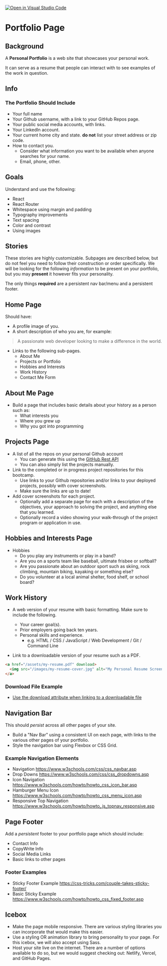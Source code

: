 [![Open in Visual Studio Code](https://classroom.github.com/assets/open-in-vscode-c66648af7eb3fe8bc4f294546bfd86ef473780cde1dea487d3c4ff354943c9ae.svg)](https://classroom.github.com/online_ide?assignment_repo_id=9355047&assignment_repo_type=AssignmentRepo)
# Portfolio Page

## Background

A **Personal Portfolio** is a web site that showcases your personal work.

It can serve as a resume that people can interact with to see examples of the work in question.

## Info

### The Portfolio Should Include

* Your full name
* Your Github username, with a link to your GitHub Repos page.
* Your public social media accounts, with links.
* Your LinkedIn account.
* Your current home city and state. **do not** list your street address or zip code.
* How to contact you.
  * Consider what information you want to be available when anyone searches for your name.
  * Email, phone, other.

## Goals

Understand and use the following:

* React
* React Router
* Whitespace using margin and padding
* Typography improvements
* Text spacing
* Color and contrast
* Using images
  
## Stories

These stories are highly customizable. Subpages are described below, but do not feel you need to follow their construction or order specifically. We will be looking for the following _information_ to be present on your portfolio, but you may **present** it however fits your personality.

The only things **required** are a persistent nav bar/menu and a persistent footer.

## Home Page

Should have:

* A profile image of you.
* A short description of who you are, for example:

> A passionate web developer looking to make a difference in the world.

* Links to the following sub-pages.
  * About Me
  * Projects or Portfolio
  * Hobbies and Interests
  * Work History
  * Contact Me Form

## About Me Page

* Build a page that includes basic details about your history as a person such as:
  * What interests you
  * Where you grew up
  * Why you got into programming

## Projects Page

* A list of all the repos on your personal Github account
  * You can generate this using the [GitHub Rest API](https://developer.github.com/v3/repos/)
  * You can also simply list the projects manually.
* Link to the completed or in progress project repositories for this bootcamp.
  * Use links to your Github repositories and/or links to your deployed projects, possibly with cover screenshots.
  * Make sure the links are up to date!
* Add cover screenshots for each project.
  * Optionally add a separate page for each with a description of the objectives, your approach to solving the project, and anything else that you learned.
  * Optionally record a video showing your walk-through of the project program or application in use.

## Hobbies and Interests Page

* Hobbies
  * Do you play any instruments or play in a band?
  * Are you on a sports team like baseball, ultimate frisbee or softball?
  * Are you passionate about an outdoor sport such as skiing, rock climbing, mountain biking, kayaking or something else?
  * Do you volunteer at a local animal shelter, food shelf, or school board?

## Work History

* A web version of your resume with basic formatting. Make sure to include the following.
  * Your career goal(s).
  * Prior employers going back ten years.
  * Personal skills and experience.
    * e.g. HTML / CSS / JavaScript / Web Development / Git / Command Line

* Link to a downloadable version of your resume such as a PDF.

```html
<a href="/assets/my-resume.pdf" download>
  <img src="/images/my-resume-cover.jpg" alt="My Personal Resume Screenshot">
</a>
```

### Download File Example

* [Use the download attribute when linking to a downloadable file](https://developer.mozilla.org/en-US/docs/Learn/HTML/Introduction_to_HTML/Creating_hyperlinks#Use_the_download_attribute_when_linking_to_a_download)

## Navigation Bar

This should _persist_ across all other pages of your site.  

* Build a "Nav Bar" using a consistent UI on each page, with links to the various other pages of your portfolio.
* Style the navigation bar using Flexbox or CSS Grid.

### Example Navigation Elements

* Navigation <https://www.w3schools.com/css/css_navbar.asp>
* Drop Downs <https://www.w3schools.com/css/css_dropdowns.asp>
* Icon Navigation <https://www.w3schools.com/howto/howto_css_icon_bar.asp>
* Hamburger Menu Icon <https://www.w3schools.com/howto/howto_css_menu_icon.asp>
* Responsive Top Navigation <https://www.w3schools.com/howto/howto_js_topnav_responsive.asp>

## Page Footer

Add a _persistent_ footer to your portfolio page which should include:

* Contact Info
* CopyWrite Info
* Social Media Links
* Basic links to other pages

### Footer Examples

* Sticky Footer Example <https://css-tricks.com/couple-takes-sticky-footer/>
* Basic Sticky Example <https://www.w3schools.com/howto/howto_css_fixed_footer.asp>

## Icebox

* Make the page mobile responsive. There are various styling libraries you can incorporate that would make this easier.
* Use a styling OR animation library to bring personality to your page. For this icebox, we will also accept using Sass.
* Host your site live on the internet. There are a number of options available to do so, but we would suggest checking out: Netlify, Vercel, and GitHub Pages.
